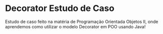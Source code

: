 # Decorator Estudo de Caso
Estudo de caso feito na matéria de Programação Orientada Objetos II, onde aprendemos como utilizar o modelo Decorator em POO usando Java!
